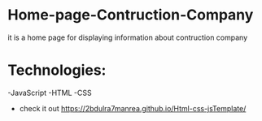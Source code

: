 # Home-page-Contruction-Company

it is a home page for displaying information about contruction company 

# Technologies:
-JavaScript
-HTML
-CSS

- check it out https://2bdulra7manrea.github.io/Html-css-jsTemplate/
